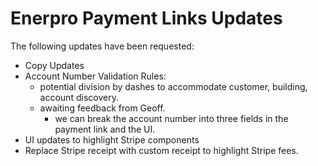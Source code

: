 # Enerpro Payment Links Updates

The following updates have been requested:

- Copy Updates
- Account Number Validation Rules:
  - potential division by dashes to accommodate customer, building, account discovery.
  - awaiting feedback from Geoff.
    - we can break the account number into three fields in the payment link and the UI.
- UI updates to highlight Stripe components
- Replace Stripe receipt with custom receipt to highlight Stripe fees.
